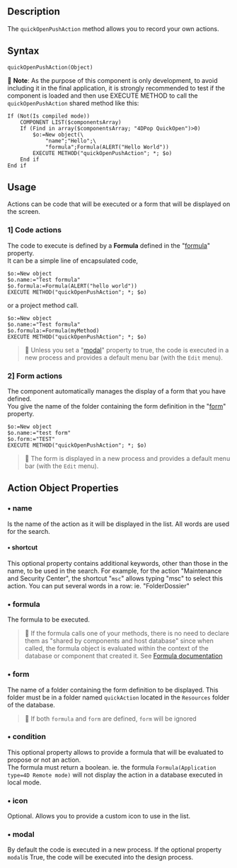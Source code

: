 ## Description
The `quickOpenPushAction` method allows you to record your own actions.

## Syntax

`quickOpenPushAction(Object)`

🚨 **Note**: As the purpose of this component is only development, to avoid including it in the final application, it is strongly recommended to test if the component is loaded and then use EXECUTE METHOD to call the `quickOpenPushAction` shared method like this:

```4d
If (Not(Is compiled mode))	
	COMPONENT LIST($componentsArray)	
	If (Find in array($componentsArray; "4DPop QuickOpen")>0)
		$o:=New object(\
			"name";"Hello";\
			"formula";Formula(ALERT("Hello World"))
		EXECUTE METHOD("quickOpenPushAction"; *; $o)
	End if 
End if 
```

## Usage

Actions can be code that will be executed or a form that will be displayed on the screen.

### 1] Code actions

The code to execute is defined by a **Formula** defined in the "[formula](#formula)" property.
<br/>It can be a simple line of encapsulated code,

```4d
$o:=New object
$o.name:="Test formula"
$o.formula:=Formula(ALERT("hello world"))
EXECUTE METHOD("quickOpenPushAction"; *; $o)
```
or a project method call.
 
```4d
$o:=New object
$o.name:="Test formula"
$o.formula:=Formula(myMethod)
EXECUTE METHOD("quickOpenPushAction"; *; $o)
```
> 📌 Unless you set a "[modal](#modal)" property to true, the code is executed in a new process and provides a default menu bar (with the `Edit` menu).

### 2] Form actions

The component automatically manages the display of a form that you have defined.
<br/>You give the name of the folder containing the form definition in the "[form](#form)" property.

```4d
$o:=New object
$o.name:="test form"
$o.form:="TEST"
EXECUTE METHOD("quickOpenPushAction"; *; $o)
```
> 📌 The form is displayed in a new process and provides a default menu bar (with the `Edit` menu).

## Action Object Properties

### • name
Is the name of the action as it will be displayed in the list. All words are used for the search.
	
#### • shortcut
This optional property contains additional keywords, other than those in the name, to be used in the search. For example, for the action "Maintenance and Security Center", the shortcut "`msc`" allows typing "msc" to select this action. You can put several words in a row: ie. "FolderDossier"
	
### • <a name="formula">formula</a>
The formula to be executed. 
	
> 📌 If the formula calls one of your methods, there is no need to declare them as "shared by components and host database" since when called, the formula object is evaluated within the context of the database or component that created it. See [Formula documentation](https://developer.4d.com/docs/en/API/FunctionClass.html#formula)
	
### • <a name="form">form</a>
The name of a folder containing the form definition to be displayed. This folder must be in a folder named `quickAction` located in the `Resources` folder of the database.
	
> 📌 If both `formula` and `form` are defined, `form` will be ignored
	
### • condition
This optional property allows to provide a formula that will be evaluated to propose or not an action. 
<br/>The formula must return a boolean. ie. the formula `Formula(Application type=4D Remote mode)` will not display the action in a database executed in local mode.

### • icon
Optional. Allows you to provide a custom icon to use in the list.
	
### • <a name="modal">modal</a>
By default the code is executed in a new process. If the optional property `modal`is True, the code will be executed into the design process.

